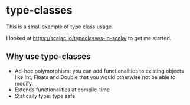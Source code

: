 # type-classes

This is a small example of type class usage.

I looked at https://scalac.io/typeclasses-in-scala/ to get me started.

## Why use type-classes
- Ad-hoc polymorphism: you can add functionalities to existing objects like Int, Floats and Double that you would otherwise not be able to modify.
- Extends functionalities at compile-time
- Statically type: type safe